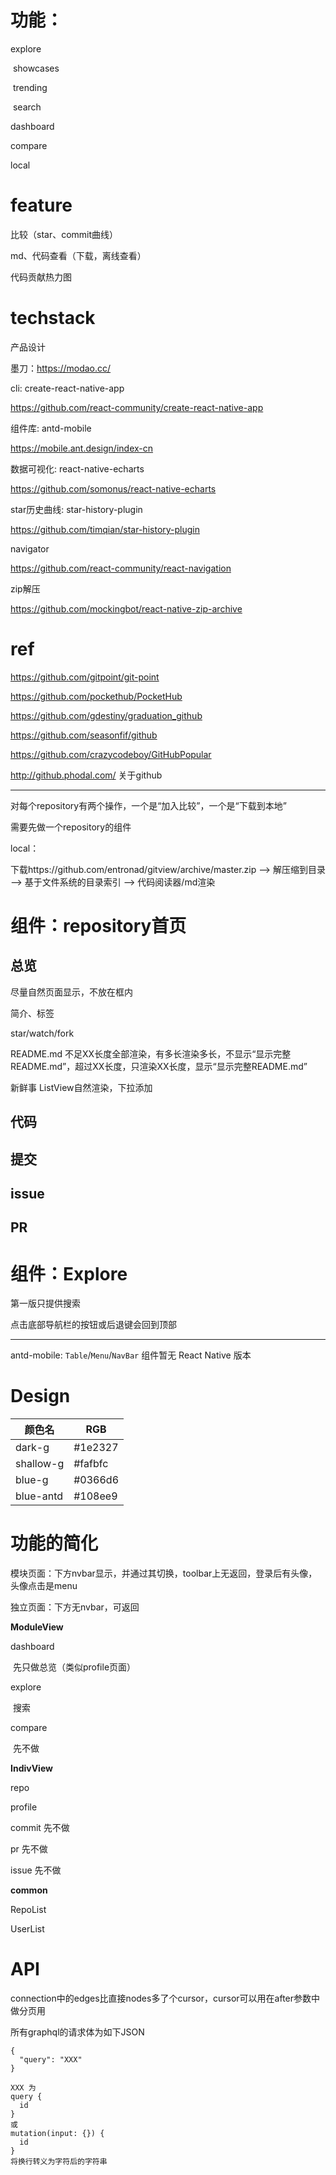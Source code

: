 # 功能：

explore

​	showcases

​	trending

​	search

dashboard

compare

local

# feature

比较（star、commit曲线）

md、代码查看（下载，离线查看）

代码贡献热力图

# techstack

产品设计

墨刀：https://modao.cc/

cli: create-react-native-app

https://github.com/react-community/create-react-native-app

组件库: antd-mobile

https://mobile.ant.design/index-cn

数据可视化: react-native-echarts

https://github.com/somonus/react-native-echarts

star历史曲线: star-history-plugin

https://github.com/timqian/star-history-plugin

navigator

https://github.com/react-community/react-navigation

zip解压

https://github.com/mockingbot/react-native-zip-archive

# ref

https://github.com/gitpoint/git-point

https://github.com/pockethub/PocketHub

https://github.com/gdestiny/graduation_github

https://github.com/seasonfif/github

https://github.com/crazycodeboy/GitHubPopular

http://github.phodal.com/ 关于github

---

对每个repository有两个操作，一个是“加入比较”，一个是“下载到本地”

需要先做一个repository的组件

local：

下载https://github.com/entronad/gitview/archive/master.zip --> 解压缩到目录 --> 基于文件系统的目录索引 -->  代码阅读器/md渲染

# 组件：repository首页

## 总览

尽量自然页面显示，不放在框内

简介、标签

star/watch/fork 

README.md    不足XX长度全部渲染，有多长渲染多长，不显示“显示完整README.md”，超过XX长度，只渲染XX长度，显示“显示完整README.md”

新鲜事    ListView自然渲染，下拉添加

## 代码

## 提交

## issue

## PR

# 组件：Explore

第一版只提供搜索

点击底部导航栏的按钮或后退键会回到顶部

---

antd-mobile: `Table`/`Menu`/`NavBar` 组件暂无 React Native 版本

# Design

| 颜色名       | RGB      |
| --------- | -------- |
| dark-g    | \#1e2327 |
| shallow-g | \#fafbfc |
| blue-g    | \#0366d6 |
| blue-antd | \#108ee9 |



# 功能的简化

模块页面：下方nvbar显示，并通过其切换，toolbar上无返回，登录后有头像，头像点击是menu

独立页面：下方无nvbar，可返回

**ModuleView**

dashboard

​	先只做总览（类似profile页面）

explore

​	搜索

compare

​	先不做

**IndivView**

repo

profile

commit 先不做

pr 先不做

issue 先不做

**common**

RepoList

UserList



# API

connection中的edges比直接nodes多了个cursor，cursor可以用在after参数中做分页用

所有graphql的请求体为如下JSON

```
{
  "query": "XXX"
}

XXX 为
query {
  id
}
或
mutation(input: {}) {
  id
}
将换行转义为字符后的字符串
```

